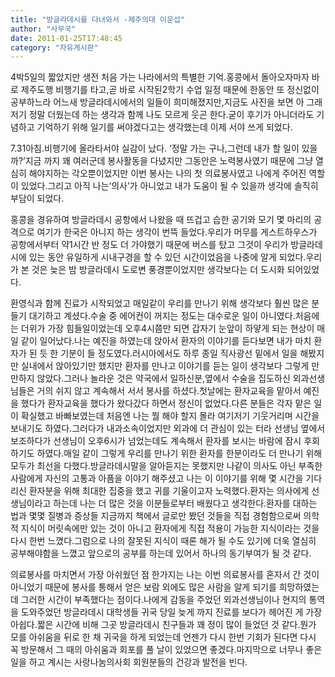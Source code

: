 ```yaml
---
title: "방글라데시를 다녀와서 -제주의대 이운섭"
author: "사무국"
date: 2011-01-25T17:48:45
category: "자유게시판"
---
```


4박5일의 짧았지만 생전 처음 가는 나라에서의 특별한 기억.홍콩에서 돌아오자마자 바로 제주도행 비행기를 타고,곧 바로 시작된2학기 수업 일정 때문에 한동안 또 정신없이 공부하느라 어느새 방글라데시에서의 일들이 희미해졌지만,지금도 사진을 보면 아 그래 저기 정말 더웠는데 하는 생각과 함께 나도 모르게 웃곤 한다.굳이 후기가 아니더라도 기념하고 기억하기 위해 일기를 써야겠다고는 생각했는데 이제 서야 쓰게 되었다.

7.31아침.비행기에 올라타서야 실감이 났다. ‘정말 가는 구나,그런데 내가 할 일이 있을까?’지금 까지 꽤 여러군데 봉사활동을 다녔지만 그동안은 노력봉사였기 때문에 그냥 열심히 해야지하는 각오뿐이었지만 이번 봉사는 나의 첫 의료봉사였고 나에게 주어진 역할이 있었다.그리고 아직 나는‘의사’가 아니었고 내가 도움이 될 수 있을까 생각에 솔직히 부담이 되었다.

홍콩을 경유하여 방글라데시 공항에서 나왔을 때 뜨겁고 습한 공기와 모기 몇 마리의 공격으로 여기가 한국은 아니지 하는 생각이 번뜩 들었다.우리가 머무를 게스트하우스가 공항에서부터 약1시간 반 정도 더 가야했기 때문에 버스를 탔고 그것이 우리가 방글라데시에 있는 동안 유일하게 시내구경을 할 수 있던 시간이었음을 나중에 알게 되었다.우리가 본 것은 늦은 밤 방글라데시 도로변 풍경뿐이었지만 생각보다는 더 도시화 되어있었다.

환영식과 함께 진료가 시작되었고 매일같이 우리를 만나기 위해 생각보다 훨씬 많은 분들기 대기하고 계셨다.수술 중 에어컨이 꺼지는 정도는 대수로운 일이 아니였다.처음에는 더위가 가장 힘들일이었는데 오후4시쯤만 되면 갑자기 눈앞이 하얗게 되는 현상이 매일 같이 일어났다.나는 예진을 하였는데 앉아서 환자의 이야기를 듣다보면 내가 마치 환자가 된 듯 한 기분이 들 정도였다.러시아에서도 하루 종일 직사광선 밑에서 일을 해봤지만 실내에서 앉아있기만 했지만 환자를 만나고 이야기를 듣는 일이 생각보다 그렇게 만만하지 않았다.그러나 놀라운 것은 약국에서 일하신분,옆에서 수술을 집도하신 외과선생님들은 거의 쉬지 않고 계속해서 서서 봉사를 하셨다.첫날에는 환자교육을 맡아서 예진을 했다가 환자교육을 했다가 왔다갔다 하면서 정신이 없었다.다른 분들은 각자 맡은 일이 확실했고 바빠보였는데 처음엔 나는 뭘 해야 할지 몰라 여기저기 기웃거리며 시간을 보내기도 하였다.그러다가 내과소속이었지만 외과에 더 관심이 있는 터라 선생님 옆에서 보조하다가 선생님이 오후6시가 넘었는데도 계속해서 환자를 보시는 바람에 잠시 후회하기도 하였다.매일 같이 그렇게 우리를 만나기 위한 환자를 한분이라도 더 만나기 위해 모두가 최선을 다했다.방글라데시말을 알아듣지는 못했지만 나같이 의사도 아닌 부족한 사람에게 자신의 고통과 아픔을 이야기 해주셨고 나는 이 이야기를 위해 몇 시간을 기다리신 환자분을 위해 최대한 집중을 했고 귀를 기울이고자 노력했다.환자는 의사에게 선생님이라고 하는데 나는 더 많은 것을 이분들로부터 배웠다고 생각한다.환자를 대하는 법과 몇몇 질병과 증상들 지금까지 책에서 글로만 봤던 것들을 직접 경험함으로써 의학적 지식이 머릿속에만 있는 것이 아니고 환자에게 직접 적용이 가능한 지식이라는 것을 다시 한번 느꼈다.그럼으로 나의 잘못된 지식이 때론 해가 될 수도 있기에 더욱 열심히 공부해야함을 느꼈고 앞으로의 공부를 하는데 있어서 하나의 동기부여가 될 것 같다.

의료봉사를 마치면서 가장 아쉬웠던 점 한가지는 나는 이번 의료봉사를 혼자서 간 것이 아니었기 때문에 봉사를 통해서 얻은 보람 외에도 많은 사람을 알게 되기를 희망하였는데 그러한 시간이 부족했다는 점이다.나에게 감동을 주었던 외과선생님이나 현지의 통역을 도와주었던 방글라데시 대학생들 귀국 당일 늦게 까지 진료를 보다가 헤어진 게 가장 아쉽다.짧은 시간에 비해 그곳 방글라데시 친구들과 꽤 정이 많이 들었던 것 같다.뭔가 모를 아쉬움을 뒤로 한 채 귀국을 하게 되었는데 언젠가 다시 한번 기회가 된다면 다시 꼭 방문해서 그 때의 아쉬움과 회포를 풀 날이 있었으면 좋겠다.마지막으로 너무나 좋은 일을 하고 계시는 사랑나눔의사회 회원분들의 건강과 발전을 빈다.
